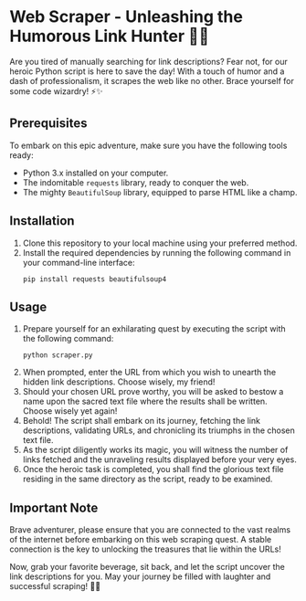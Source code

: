 # Web Scraper - Unleashing the Humorous Link Hunter 🕵️‍♂️

Are you tired of manually searching for link descriptions? Fear not, for our heroic Python script is here to save the day! With a touch of humor and a dash of professionalism, it scrapes the web like no other. Brace yourself for some code wizardry! ⚡️✨

## Prerequisites

To embark on this epic adventure, make sure you have the following tools ready:

- Python 3.x installed on your computer.
- The indomitable `requests` library, ready to conquer the web.
- The mighty `BeautifulSoup` library, equipped to parse HTML like a champ.

## Installation

1. Clone this repository to your local machine using your preferred method.
2. Install the required dependencies by running the following command in your command-line interface:
   ```
   pip install requests beautifulsoup4
   ```

## Usage

1. Prepare yourself for an exhilarating quest by executing the script with the following command:
   ```
   python scraper.py
   ```
2. When prompted, enter the URL from which you wish to unearth the hidden link descriptions. Choose wisely, my friend!
3. Should your chosen URL prove worthy, you will be asked to bestow a name upon the sacred text file where the results shall be written. Choose wisely yet again!
4. Behold! The script shall embark on its journey, fetching the link descriptions, validating URLs, and chronicling its triumphs in the chosen text file.
5. As the script diligently works its magic, you will witness the number of links fetched and the unraveling results displayed before your very eyes.
6. Once the heroic task is completed, you shall find the glorious text file residing in the same directory as the script, ready to be examined.

## Important Note

Brave adventurer, please ensure that you are connected to the vast realms of the internet before embarking on this web scraping quest. A stable connection is the key to unlocking the treasures that lie within the URLs!

Now, grab your favorite beverage, sit back, and let the script uncover the link descriptions for you. May your journey be filled with laughter and successful scraping! 🚀😄